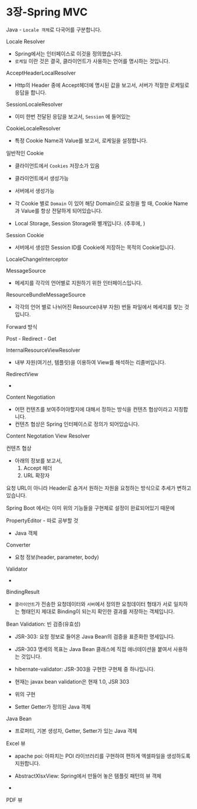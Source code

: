 # 3장-Spring MVC

Java - `Locale 객체`로 다국어를 구분합니다.



Locale Resolver

- Spring에서는 인터페이스로 이것을 정의했습니다.
- `로케일` 이란 것은 결국, 클라이언트가 사용하는 언어를 명시하는 것입니다.



AcceptHeaderLocalResolver

- Http의 Header 중에 Accept헤더에 명시된 값을 보고서, 서버가 적절한 로케일로 응답을 합니다.

SessionLocaleResolver

- 이미 한번 전달된 응답을 보고서, `Session` 에 들어있는 

CookieLocaleResolver

- 특정 Cookie Name과 Value를 보고서, 로케일을 설정합니다.



일반적인 Cookie

- 클라이언트에서 `Cookies` 저장소가 있음
- 클라이언트에서 생성가능
- 서버에서 생성가능
- 각 Cookie 별로 `Domain` 이 있어 해당 Domain으로 요청을 할 때, Cookie Name과 Value를 항상 전달하게 되어있습니다.

- Local Storage, Session Storage와 별개입니다. (추후에, )

Session Cookie

- 서버에서 생성한 Session ID를 Cookie에 저장하는 목적의 Cookie입니다.



LocaleChangeInterceptor



MessageSource

- 메세지를 각각의 언어별로 지원하기 위한 인터페이스입니다.



ResourceBundleMessageSource

- 각각의 언어 별로 나뉘어진 Resource(내부 자원) 번들 파일에서 메세지를 찾는 것입니다.



Forward 방식

Post - Redirect - Get



InternalResourceViewResolver

- 내부 자원(여기선, 템플릿)을 이용하여 View를 해석하는 리졸버입니다.



RedirectView

- 



Content Negotiation

- 어떤 컨텐츠를 보여주어야할지에 대해서 정하는 방식을 컨텐츠 협상이라고 지칭합니다.
- 컨텐츠 협상은 Spring 인터페이스로 정의가 되어있습니다.



Content Negotation View Resolver

컨텐츠 협상

- 아래의 정보를 보고서, 
  1. Accept 헤더
  2. URL 확장자

요청 URL이 아니라 Header로 숨겨서 원하는 자원을 요청하는 방식으로 추세가 변하고 있습니다.



Spring Boot 에서는 이미 위의 기능들을 구현체로 설정이 완료되어있기 때문에



PropertyEditor - 따로 공부할 것

- Java 객체



Converter

- 요청 정보(header, parameter, body) 

Validator

- 

BindingResult

- `클라이언트`가 전송한 요청데이터와 `서버`에서 정의한 요청데이터 형태가 서로 일치하는 형태인지 제대로 Binding이 되는지 확인한 결과를 저장하는 객체입니다.



Bean Validation: 빈 검증(유효성)

- JSR-303: 요청 정보로 들어온 Java Bean의 검증을 표준화한 명세입니다.
- JSR-303 명세의 목표는 Java Bean 클래스에 직접 애너테이션을 붙여서 사용하는 것입니다.
- hibernate-validator: JSR-303을 구현한 구현체 중 하나입니다.
- 현재는 javax bean validation은 현재 1.0, JSR 303

- 위의 구현
- Setter Getter가 정의된 Java 객체



Java Bean

- 프로퍼티, 기본 생성자, Getter, Setter가 있는 Java 객체



Excel 뷰

- apache poi: 아파치는 POI 라이브러리를 구현하여 편하게 엑셀파일을 생성하도록 지원합니다.
- AbstractXlsxView: Spring에서 만들어 놓은 템플릿 패턴의 뷰 객체

- 



PDF 뷰

